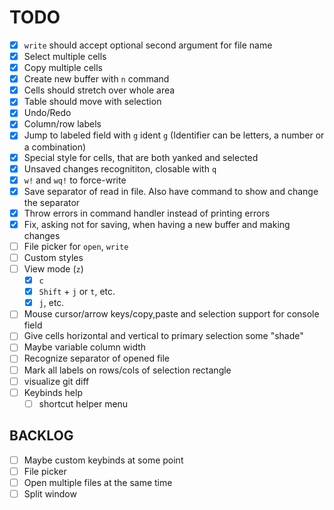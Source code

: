 # TODO
- [x] `write` should accept optional second argument for file name
- [x] Select multiple cells
- [x] Copy multiple cells
- [x] Create new buffer with `n` command
- [x] Cells should stretch over whole area
- [x] Table should move with selection
- [x] Undo/Redo
- [x] Column/row labels
- [x] Jump to labeled field with `g` ident `g` (Identifier can be letters, a number or a combination)
- [x] Special style for cells, that are both yanked and selected
- [x] Unsaved changes recognititon, closable with `q`
- [x] `w!` and `wq!` to force-write
- [x] Save separator of read in file. Also have command to show and change the separator
- [x] Throw errors in command handler instead of printing errors
- [x] Fix, asking not for saving, when having a new buffer and making changes
- [ ] File picker for `open`, `write`
- [ ] Custom styles
- [ ] View mode (`z`)
  - [x] `c`
  - [x] `Shift` + `j` or `t`, etc.
  - [x] `j`, etc.
- [ ] Mouse cursor/arrow keys/copy,paste and selection support for console field
- [ ] Give cells horizontal and vertical to primary selection some "shade"
- [ ] Maybe variable column width
- [ ] Recognize separator of opened file 
- [ ] Mark all labels on rows/cols of selection rectangle
- [ ] visualize git diff
- [ ] Keybinds help
  - [ ] shortcut helper menu

## BACKLOG
- [ ] Maybe custom keybinds at some point
- [ ] File picker
- [ ] Open multiple files at the same time
- [ ] Split window
